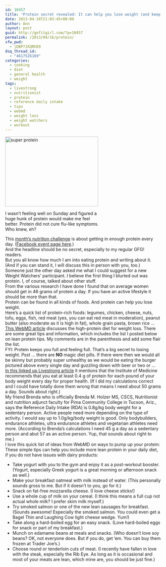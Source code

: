 ```yaml
---
id: 10457
title: 'Protein secret revealed: It can help you lose weight (and keep you healthy)'
date: 2013-04-16T21:03:45+00:00
author: Ann
layout: post
guid: http://gofitgirl.com/?p=10457
permalink: /2013/04/16/protein/
sfw_pwd:
  - jDBP7JXQRhD9
dsq_thread_id:
  - "4617526169"
categories:
  - cooking
  - diet
  - general health
  - weight
tags:
  - livestrong
  - nutritionist
  - protein
  - reference daily intake
  - tips
  - webmd
  - weight loss
  - weight watchers
  - workout
---
```

<div id="attachment_10499" style="width: 310px" class="wp-caption alignleft">
  <a href="http://gofitgirl.com/?attachment_id=10499" rel="attachment wp-att-10499"><img class="size-medium wp-image-10499" alt="super protein" src="http://gofitgirl.com/wp-content/uploads/2013/04/super-protein-300x225.jpg" width="300" height="225" /></a>
  
  <p class="wp-caption-text">
    I wasn&#8217;t feeling well on Sunday and figured a huge hunk of protein would make me feel better. Protein did not cure flu-like symptoms. Who knew, eh?
  </p>
</div>

  
This [month&#8217;s nutrition challenge](http://gofitgirl.com/?p=10354) is about getting in enough protein every day. ([Facebook event page here](https://www.facebook.com/events/175534799266921/).)  
And the headline should be no secret, especially to my regular GFG! readers.  
But you all know how much I am into eating protein and writing about it. (And if you can stand it, I will discuss this in person with you, too.)  
Someone just the other day asked me what I could suggest for a new Weight Watchers&#8217; participant. I believe the first thing I blurted out was protein. I, of course, talked about other stuff.  
From the various research I have done I found that on average women should get in 46 grams of protein a day. If you have an active lifestyle it should be more than that.  
Protein can be found in all kinds of foods. And protein can help you lose weight.  
Here&#8217;s a quick list of protein-rich foods: legumes, chicken, cheese, nuts, tofu, eggs, fish, red meat (yes, you can eat red meat in moderation), peanut butter (also moderate as it is high in fat), whole grain pasta, brown rice &#8230;  
[This WebMD article](http://www.webmd.com/diet/guide/high-protein-diet-weight-loss) discusses the high-protein diet for weight loss. There are some great tips and information, which includes the list I posted below on lean protein tips. My comments are in the parenthesis and add some flair the list.  
FYI: Protein keeps you full and feeling full. That&#8217;s a big secret to losing weight. Psst &#8230; there are **NO** magic diet pills. If there were then we would all be skinny but probably super unhealthy as we would be eating the burger pictured above every single day and guzzling down with beer or two or &#8230;  
[In this linked up Livestrong article](http://www.livestrong.com/article/510448-kale-and-protein/) it mentions that the Institute of Medicine recommends that you eat at least 0.4 g of protein for each pound of your body weight every day for proper health. (If I did my calculations correct and I could have totally done them wrong that means I need about 50 grams a day. Sounds about right.)  
My friend Brenda who is officially Brenda M. Holzer MS, CSCS, Nutritionist and nutrition adjunct faculty for Pima Community College in Tucson, Ariz., says the Reference Daily Intake (RDA) is 0.8g/kg body weight for a sedentary person. Active people need more depending on the type of activity. I would say up to 1.0g/kg/body weight is good. Only bodybuilders, endurance athletes, ultra endurance athletes and vegetarian athletes need more. (According to Brenda&#8217;s calculations I need 45 g a day as a sedentary person and abut 57 as an active person. Yup, that sounds about right to me.)  
I love this quick list of ideas from WebMD on ways to pump up your protein:  
These simple tips can help you include more lean protein in your daily diet, if you do not have issues with dairy products:

  * Take yogurt with you to the gym and enjoy it as a post-workout booster. (Yogurt, especially Greek yogurt is a great morning or afternoon snack as well.)
  * Make your breakfast oatmeal with milk instead of water. (This personally sounds gross to me. But if it doesn&#8217;t to you, go for it.)
  * Snack on fat-free mozzarella cheese. (I love cheese sticks!)
  * Use a whole cup of milk on your cereal. (I think this means a full cup not actual whole milk? I prefer skim milk myself.)
  * Try smoked salmon or one of the new lean sausages for breakfast. (Sounds awesome! Especially the smoked salmon. You could even get a Bagel Thin and Laughing Cow light cheese wedge. Yum!)
  * Take along a hard-boiled egg for an easy snack. (Love hard-boiled eggs for snack or part of my breakfast.)
  * Munch on edamame beans at meals and snacks. (Who doesn&#8217;t love soy beans? OK, not everyone does. But if you do, get &#8217;em. You can buy them frozen at Trader Joe&#8217;s.)
  * Choose round or tenderloin cuts of meat. (I recently have fallen in love with the steak, especially the Rib Eye. As long as it is occasional and most of your meats are lean, which mine are, you should be just fine.)